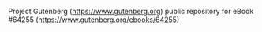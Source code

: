 Project Gutenberg (https://www.gutenberg.org) public repository for
eBook #64255 (https://www.gutenberg.org/ebooks/64255)
